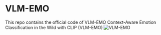 # VLM-EMO
This repo contains the official code of VLM-EMO Context-Aware Emotion Classification in the Wild with CLIP (VLM-EMO)
![VLM-EMO](https://github.com/kebiabc/VLM-EMO/assets/33951067/e9a05f99-954e-4df1-8e13-0c91c428af9d)
